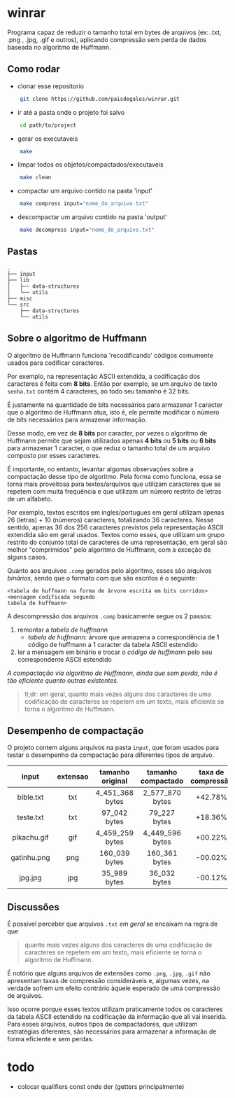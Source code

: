 # winrar

Programa capaz de reduzir o tamanho total em bytes de arquivos (ex: .txt, .png , .jpg, .gif e outros), aplicando compressão sem perda de dados baseada no algoritmo de Huffmann.

## 

## Como rodar

* clonar esse repositorio
```bash
    git clone https://github.com/paisdegales/winrar.git
```

* ir até a pasta onde o projeto foi salvo
```bash
    cd path/to/project
```

* gerar os executaveis
```bash
    make
```

* limpar todos os objetos/compactados/executaveis
```bash
	make clean
```

* compactar um arquivo contido na pasta 'input'
```bash
	make compress input="nome_do_arquivo.txt"
```

* descompactar um arquivo contido na pasta 'output'
```bash
	make decompress input="nome_do_arquivo.txt"
```

## Pastas

```
.
├── input
├── lib
│   ├── data-structures
│   └── utils
├── misc
└── src
    ├── data-structures
    └── utils
```

## Sobre o algoritmo de Huffmann

O algoritmo de Huffmann funciona 'recodificando' códigos comumente usados para
codificar caracteres.

Por exemplo, na representação ASCII extendida, a codificação dos caracteres
é feita com **8 bits**. Então por exemplo, se um arquivo de texto `senha.txt`
contém 4 caracteres, ao todo seu tamanho é 32 bits.

É justamente na quantidade de bits necessários para armazenar 1 caracter que o
algoritmo de Huffmann atua, isto é, ele permite modificar o número de bits
necessários para armazenar informação.

Desse modo, em vez de **8 bits** por caracter, por vezes o algoritmo de
Huffmann permite que sejam utilizados apenas **4 bits** ou **5 bits** ou **6
bits** para armazenar 1 caracter, o que reduz o tamanho total de um arquivo
composto por esses caracteres.

É importante, no entanto, levantar algumas observações sobre a compactação
desse tipo de algoritmo. Pela forma como funciona, essa se torna mais
proveitosa para textos/arquivos que utilizam caracteres que se repetem com
muita frequência e que utilizam um número restrito de letras de um alfabeto.

Por exemplo, textos escritos em ingles/portugues em geral utilizam apenas 26
(letras) + 10 (números) caracteres, totalizando 36 caracteres. Nesse sentido,
apenas 36 dos 256 caracteres previstos pela representação ASCII extendida são
em geral usados.  Textos como esses, que utilizam um grupo restrito do conjunto
total de caracteres de uma representação, em geral são melhor "comprimidos"
pelo algoritmo de Huffmann, com a exceção de alguns casos.

Quanto aos arquivos `.comp` gerados pelo algoritmo, esses são arquivos *binários*,
sendo que o formato com que são escritos é o seguinte:

```
<tabela de huffmann na forma de árvore escrita em bits corridos><mensagem codificada segundo
tabela de huffmann>
```

A descompressão dos arquivos `.comp` basicamente segue os 2 passos:
1. remontar a *tabela de huffmann*
    * *tabela de huffmann*: árvore que armazena a correspondência de 1 código de huffmann a 1 caracter da tabela ASCII estendido
2. ler a mensagem em binário e trocar o *código de huffmann* pelo seu correspondente ASCII estendido

*A compactação via algoritmo de Huffmann, ainda que sem perda, não é tão
eficiente quanto outras existentes.*

> tl;dr: em geral, quanto mais vezes alguns dos caracteres de uma codificação
> de caracteres se repetem em um texto, mais eficiente se torna o algoritmo de
> Huffmann.

## Desempenho de compactação

O projeto contem alguns arquivos na pasta `input`, que foram usados para testar o desempenho da compactação para diferentes tipos de arquivo.

  input     | extensao | tamanho original  |  tamanho compactado  | taxa de compressão  |
:------:    | :------: |:----------------: | :------------------: | :----------------:  | 
bible.txt   |   txt    |  4_451_368 bytes  |    2_577_870 bytes   |       +42.78%       |
teste.txt   |   txt    |  97_042 bytes     |    79_227 bytes      |       +18.36%       |
pikachu.gif |   gif    |  4_459_259 bytes  |    4_449_596 bytes   |       +00.22%       |
gatinhu.png |   png    |  160_039 bytes    |    160_361 bytes     |       -00.02%       |
jpg.jpg     |   jpg    |  35_989 bytes     |    36_032 bytes      |       -00.12%       |

## Discussões

É possível perceber que arquivos `.txt` *em geral* se encaixam na regra de que
> quanto mais vezes alguns dos caracteres de uma codificação de caracteres se
> repetem em um texto, mais eficiente se torna o algoritmo de Huffmann.

É notório que alguns arquivos de extensões como `.png`, `.jpg`, `.gif` não
apresentam taxas de compressão consideráveis e, algumas vezes, na verdade
sofrem um efeito contrário àquele esperado de uma compressão de arquivos.

Isso ocorre porque esses textos utilizam praticamente todos os caracteres da tabela ASCII estendido na codificação da informação que ali vai inserida. Para esses arquivos, outros tipos de compactadores, que utilizam estratégias diferentes, são necessários para armazenar a informação de forma eficiente e sem perdas.

# todo
* colocar qualifiers const onde der (getters principalmente)
